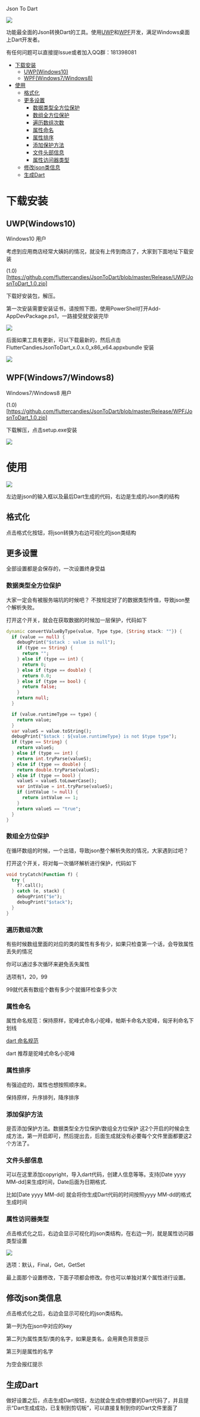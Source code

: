 Json To Dart 

![](https://github.com/fluttercandies/JsonToDart/blob/master/UWP/Assets/Wide310x150Logo.scale-100.png)

功能最全面的Json转换Dart的工具。使用[UWP](https://baike.so.com/doc/23718184-24274055.html)和[WPF](https://baike.so.com/doc/2917373-3078588.html)开发，满足Windows桌面上Dart开发者。

有任何问题可以直接提Issue或者加入QQ群：181398081
- [下载安装](#%E4%B8%8B%E8%BD%BD%E5%AE%89%E8%A3%85)
  - [UWP(Windows10)](#UWPWindows10)
  - [WPF(Windows7/Windows8)](#WPFWindows7Windows8)
- [使用](#%E4%BD%BF%E7%94%A8)
  - [格式化](#%E6%A0%BC%E5%BC%8F%E5%8C%96)
  - [更多设置](#%E6%9B%B4%E5%A4%9A%E8%AE%BE%E7%BD%AE)
    - [数据类型全方位保护](#%E6%95%B0%E6%8D%AE%E7%B1%BB%E5%9E%8B%E5%85%A8%E6%96%B9%E4%BD%8D%E4%BF%9D%E6%8A%A4)
    - [数组全方位保护](#%E6%95%B0%E7%BB%84%E5%85%A8%E6%96%B9%E4%BD%8D%E4%BF%9D%E6%8A%A4)
    - [遍历数组次数](#%E9%81%8D%E5%8E%86%E6%95%B0%E7%BB%84%E6%AC%A1%E6%95%B0)
    - [属性命名](#%E5%B1%9E%E6%80%A7%E5%91%BD%E5%90%8D)
    - [属性排序](#%E5%B1%9E%E6%80%A7%E6%8E%92%E5%BA%8F)
    - [添加保护方法](#%E6%B7%BB%E5%8A%A0%E4%BF%9D%E6%8A%A4%E6%96%B9%E6%B3%95)
    - [文件头部信息](#%E6%96%87%E4%BB%B6%E5%A4%B4%E9%83%A8%E4%BF%A1%E6%81%AF)
    - [属性访问器类型](#%E5%B1%9E%E6%80%A7%E8%AE%BF%E9%97%AE%E5%99%A8%E7%B1%BB%E5%9E%8B)
  - [修改json类信息](#%E4%BF%AE%E6%94%B9json%E7%B1%BB%E4%BF%A1%E6%81%AF)
  - [生成Dart](#%E7%94%9F%E6%88%90Dart)


# 下载安装
## UWP(Windows10)

Windows10 用户

考虑到应用商店经常大姨妈的情况，就没有上传到商店了，大家到下面地址下载安装

(1.0)[https://github.com/fluttercandies/JsonToDart/blob/master/Release/UWP/JosnToDart_1.0.zip]

下载好安装包，解压。

第一次安装需要安装证书，请按照下图，使用PowerShell打开Add-AppDevPackage.ps1，一路接受就安装完毕

![](D:\Flutter\github\FlutterCandies\JsonToDart\Image\UWP安装1.png)

后面如果工具有更新，可以下载最新的，然后点击FlutterCandiesJsonToDart_x.0.x.0_x86_x64.appxbundle 安装

![](D:\Flutter\github\FlutterCandies\JsonToDart\Image\UWP安装2.png)

## WPF(Windows7/Windows8)

Windows7/Windows8 用户

(1.0)[https://github.com/fluttercandies/JsonToDart/blob/master/Release/WPF/JosnToDart_1.0.zip]

下载解压，点击setup.exe安装

![](D:\Flutter\github\FlutterCandies\JsonToDart\Image\WPF安装.png)


# 使用

![](D:\Flutter\github\FlutterCandies\JsonToDart\Image\界面.png)


左边是json的输入框以及最后Dart生成的代码，右边是生成的Json类的结构

## 格式化

点击格式化按钮，将json转换为右边可视化的json类结构

## 更多设置

全部设置都是会保存的，一次设置终身受益

### 数据类型全方位保护

大家一定会有被服务端坑的时候吧？ 不按规定好了的数据类型传值，导致json整个解析失败。

打开这个开关，就会在获取数据的时候加一层保护，代码如下

```dart
dynamic convertValueByType(value, Type type, {String stack: ""}) {
  if (value == null) {
    debugPrint("$stack : value is null");
    if (type == String) {
      return "";
    } else if (type == int) {
      return 0;
    } else if (type == double) {
      return 0.0;
    } else if (type == bool) {
      return false;
    }
    return null;
  }

  if (value.runtimeType == type) {
    return value;
  }
  var valueS = value.toString();
  debugPrint("$stack : ${value.runtimeType} is not $type type");
  if (type == String) {
    return valueS;
  } else if (type == int) {
    return int.tryParse(valueS);
  } else if (type == double) {
    return double.tryParse(valueS);
  } else if (type == bool) {
    valueS = valueS.toLowerCase();
    var intValue = int.tryParse(valueS);
    if (intValue != null) {
      return intValue == 1;
    }
    return valueS == "true";
  }
}
```

### 数组全方位保护

在循环数组的时候，一个出错，导致json整个解析失败的情况，大家遇到过吧？

打开这个开关，将对每一次循环解析进行保护，代码如下

```dart
void tryCatch(Function f) {
  try {
    f?.call();
  } catch (e, stack) {
    debugPrint("$e");
    debugPrint("$stack");
  }
}
```

### 遍历数组次数

有些时候数组里面的对应的类的属性有多有少，如果只检查第一个话，会导致属性丢失的情况

你可以通过多次循环来避免丢失属性

选项有1，20，99

99就代表有数组个数有多少个就循环检查多少次

### 属性命名

属性命名规范：保持原样，驼峰式命名小驼峰，帕斯卡命名大驼峰，匈牙利命名下划线

[dart 命名规范](https://dart.dev/guides/language/effective-dart/style)

dart 推荐是驼峰式命名小驼峰

### 属性排序

有强迫症的，属性也想按照顺序来。

保持原样，升序排列，降序排序

### 添加保护方法

是否添加保护方法。数据类型全方位保护/数组全方位保护 这2个开启的时候会生成方法，第一开启即可，然后提出去，后面生成就没有必要每个文件里面都要这2个方法了。

### 文件头部信息

可以在这里添加copyright，导入dart代码，创建人信息等等。支持[Date yyyy MM-dd]来生成时间，Date后面为日期格式.

比如[Date yyyy MM-dd] 就会将你生成Dart代码的时间按照yyyy MM-dd的格式生成时间

### 属性访问器类型

点击格式化之后，右边会显示可视化的json类结构，在右边一列，就是属性访问器类型设置

![](D:\Flutter\github\FlutterCandies\JsonToDart\Image\属性访问器.png)

选项：默认，Final，Get，GetSet

最上面那个设置修改，下面子项都会修改。你也可以单独对某个属性进行设置。

## 修改json类信息

点击格式化之后，右边会显示可视化的json类结构。

第一列为在json中对应的key

第二列为属性类型/类的名字，如果是类名，会用黄色背景提示

第三列是属性的名字

为空会报红提示

## 生成Dart

做好设置之后，点击生成Dart按钮，左边就会生成你想要的Dart代码了，并且提示“Dart生成成功，已复制到剪切板”，可以直接复制到你的Dart文件里面了